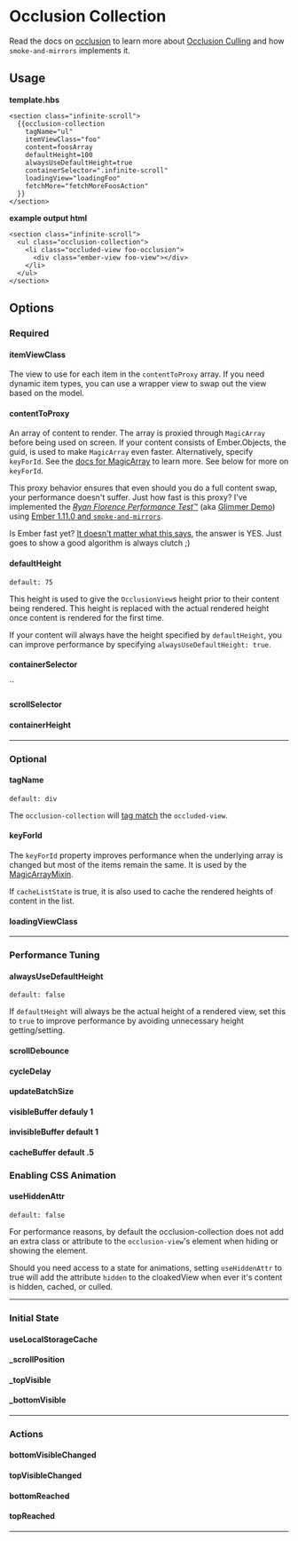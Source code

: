# Occlusion Collection

Read the docs on [occlusion](./occlusion.md) to learn more about [Occlusion Culling](http://en.wikipedia.org/wiki/Hidden_surface_determination#Occlusion_culling)
and how `smoke-and-mirrors` implements it.

## Usage

**template.hbs**
```
<section class="infinite-scroll">
  {{occlusion-collection
    tagName="ul"
    itemViewClass="foo"
    content=foosArray
    defaultHeight=100
    alwaysUseDefaultHeight=true
    containerSelector=".infinite-scroll"
    loadingView="loadingFoo"
    fetchMore="fetchMoreFoosAction"
  }}
</section>
```

**example output html**
```
<section class="infinite-scroll">
  <ul class="occlusion-collection">
    <li class="occluded-view foo-occlusion">
      <div class="ember-view foo-view"></div>
    </li>
  </ul>
</section>
```

## Options

### Required

#### itemViewClass

The view to use for each item in the `contentToProxy` array. 
If you need dynamic item types, you can use a wrapper view to
swap out the view based on the model.

#### contentToProxy

An array of content to render.  The array is proxied through `MagicArray` before being used on screen.
If your content consists of Ember.Objects, the guid, is used to make `MagicArray` even faster. Alternatively,
specify `keyForId`.  See the [docs for MagicArray](./magic-array.md) to learn more.  See below for more
on `keyForId`.

This proxy behavior ensures that even should you do a full content swap, your performance doesn't suffer.
Just how fast is this proxy?  I've implemented the [*Ryan Florence Performance Test*™](http://discuss.emberjs.com/t/ryan-florences-react-talk-does-not-make-ember-look-very-good/7223)
(aka [Glimmer Demo](https://dbmonster.firebaseapp.com/)) using [Ember 1.11.0 and `smoke-and-mirrors`](http://runspired.github.io/smoke-and-mirrors/#/dbmon-occlusion-collection).

Is Ember fast yet? [It doesn't matter what this says](https://is-ember-fast-yet.firebaseapp.com/), the answer is YES.
Just goes to show a good algorithm is always clutch ;)

#### defaultHeight

`default: 75`

This height is used to give the `OcclusionView`s height prior to their content being rendered.
This height is replaced with the actual rendered height once content is rendered for the first time.

If your content will always have the height specified by `defaultHeight`, you can improve performance
by specifying `alwaysUseDefaultHeight: true`.

#### containerSelector

``

#### scrollSelector

#### containerHeight


--------------------------------------------

### Optional

#### tagName

`default: div`

The `occlusion-collection` will [tag match](../addon/utils/get-tag-descendant.js) the `occluded-view`.

#### keyForId

The `keyForId` property improves performance when the underlying array is changed but most
of the items remain the same.  It is used by the [MagicArrayMixin](./magic-array.md).

If `cacheListState` is true, it is also used to cache the rendered heights of content in the list.

#### loadingViewClass




--------------------------------------------

### Performance Tuning

#### alwaysUseDefaultHeight

`default: false`

If `defaultHeight` will always be the actual height of a rendered view, set this to `true`
to improve performance by avoiding unnecessary height getting/setting.

#### scrollDebounce

#### cycleDelay

#### updateBatchSize

#### visibleBuffer defauly 1

#### invisibleBuffer default 1

#### cacheBuffer default .5

### Enabling CSS Animation

#### useHiddenAttr

`default: false`

For performance reasons, by default the occlusion-collection does not add an extra class or
attribute to the `occlusion-view`'s element when hiding or showing the element.

Should you need access to a state for animations, setting `useHiddenAttr` to true
will add the attribute `hidden` to the cloakedView when ever it's content is hidden, cached, or
culled.

--------------------------------------------

### Initial State

#### useLocalStorageCache

#### _scrollPosition

#### _topVisible

#### _bottomVisible

--------------------------------------------

### Actions

#### bottomVisibleChanged

#### topVisibleChanged

#### bottomReached

#### topReached

--------------------------------------------




















